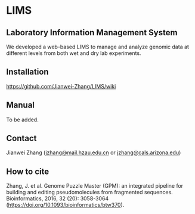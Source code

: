 # LIMS
## Laboratory Information Management System

We developed a web-based LIMS to manage and analyze genomic data at different levels from both wet and dry lab experiments.

## Installation 
https://github.com/Jianwei-Zhang/LIMS/wiki

## Manual
To be added.

## Contact
Jianwei Zhang (jzhang@mail.hzau.edu.cn or jzhang@cals.arizona.edu)

## How to cite
Zhang, J. et al. Genome Puzzle Master (GPM): an integrated pipeline for building and editing pseudomolecules from fragmented sequences. Bioinformatics, 2016, 32 (20): 3058-3064 (https://doi.org/10.1093/bioinformatics/btw370).
